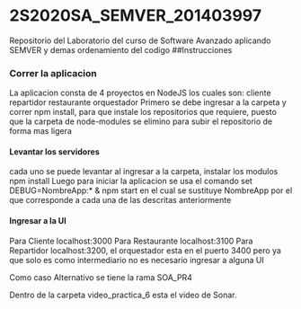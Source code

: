 # 2S2020SA_SEMVER_201403997
Repositorio del Laboratorio del curso de Software Avanzado aplicando SEMVER y demas ordenamiento del codigo
##Instrucciones

### Correr la aplicacion
La aplicacion consta de 4 proyectos en NodeJS los cuales son: cliente repartidor restaurante orquestador
Primero se debe ingresar a la carpeta y correr npm install, para que instale los repositorios que requiere, puesto que la carpeta de node-modules se elimino para subir el repositorio de forma mas ligera

#### Levantar los servidores 
cada uno se puede levantar al ingresar a la carpeta, instalar los modulos npm install Luego para iniciar la aplicacion se usa el comando set DEBUG=NombreApp:* & npm start en el cual se sustituye NombreApp por el que corresponde a cada una de las descritas anteriormente

#### Ingresar a la UI

Para Cliente localhost:3000 Para Restaurante localhost:3100 Para Repartidor localhost:3200, el orquestador esta en el puerto 3400 pero ya que solo es como intermediario no es necesario ingresar a alguna UI

Como caso Alternativo se tiene la rama SOA_PR4

Dentro de la carpeta video_practica_6 esta el video de Sonar.
